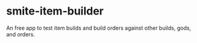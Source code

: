 # smite-item-builder

An free app to test item builds and build orders against other builds, gods, and orders.